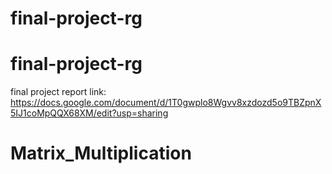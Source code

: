# final-project-rg
# final-project-rg
final project report link: https://docs.google.com/document/d/1T0gwplo8Wgvv8xzdozd5o9TBZpnX5IJ1coMpQQX68XM/edit?usp=sharing
# Matrix_Multiplication
